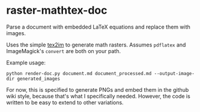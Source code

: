 # raster-mathtex-doc
Parse a document with embedded LaTeX equations and replace them with images.

Uses the simple [tex2im](http://www.nought.de/tex2im.php) to generate math rasters. Assumes `pdflatex` and ImageMagick's `convert` are both on your path.

Example usage:
```
python render-doc.py document.md document_processed.md --output-image-dir generated_images
```

For now, this is specified to generate PNGs and embed them in the github wiki style, because that's what I specifically needed. However, the code is written to be easy to extend to other variations.